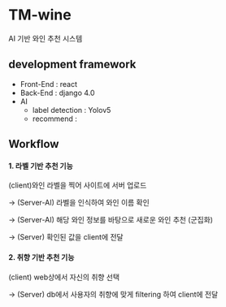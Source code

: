 

# TM-wine

AI 기반 와인 추천 시스템





## development framework 

- Front-End : react
- Back-End : django 4.0
- AI
  - label detection : Yolov5
  - recommend :



## Workflow

#### 1. 라벨 기반 추천 기능

(client)와인 라벨을 찍어 사이트에 서버 업로드

→ (Server-AI) 라벨을 인식하여 와인 이름 확인

→ (Server-AI) 해당 와인 정보를 바탕으로 새로운 와인 추천 (군집화)

→ (Server) 확인된 값을 client에 전달



#### 2. 취향 기반 추천 기능

(client) web상에서 자신의 취향 선택

→ (Server) db에서 사용자의 취향에 맞게 filtering 하여 client에 전달 









